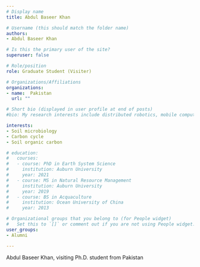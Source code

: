 ```yaml
---
# Display name
title: Abdul Baseer Khan

# Username (this should match the folder name)
authors:
- Abdul Baseer Khan

# Is this the primary user of the site?
superuser: false

# Role/position
role: Graduate Student (Visiter)

# Organizations/Affiliations
organizations:
- name:  Pakistan
  url: ""

# Short bio (displayed in user profile at end of posts)
#bio: My research interests include distributed robotics, mobile computing and programmable matter.

interests:
- Soil microbiology
- Carbon cycle
- Soil organic carbon

# education:
#   courses:
#   - course: PhD in Earth System Science
#     institution: Auburn University
#     year: 2021
#   - course: MS in Natural Resource Management
#     institution: Auburn University
#     year: 2019
#   - course: BS in Acquaculture
#     institution: Ocean University of China
#     year: 2013

# Organizational groups that you belong to (for People widget)
#   Set this to `[]` or comment out if you are not using People widget.
user_groups:
- Alumni

---
```


 Abdul Baseer Khan, visiting Ph.D. student from Pakistan

